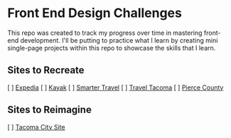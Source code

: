 # Front End Design Challenges

This repo was created to track my progress over time in mastering front-end development. I'll be putting to practice what I learn by creating mini single-page projects within this repo to showcase the skills that I learn.

## Sites to Recreate
[ ] [Expedia](https://www.expedia.com/)
[ ] [Kayak](https://www.kayak.com/)
[ ] [Smarter Travel](https://www.smartertravel.com/)
[ ] [Travel Tacoma](https://www.traveltacoma.com/)
[ ] [Pierce County](https://www.co.pierce.wa.us/)

## Sites to Reimagine
[ ] [Tacoma City Site](https://www.cityoftacoma.org/)
